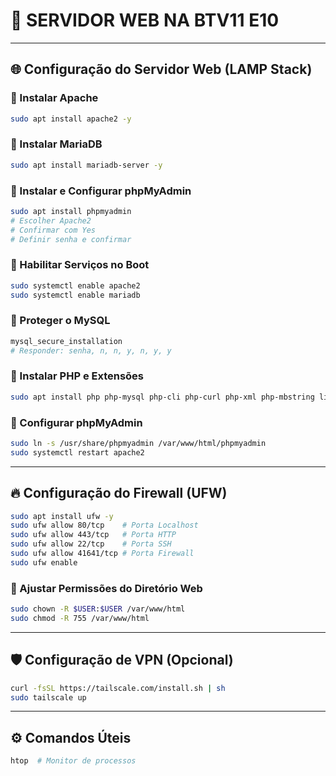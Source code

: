 # 🚀 SERVIDOR WEB NA BTV11 E10

---

## 🌐 Configuração do Servidor Web (LAMP Stack)

### 🔹 Instalar Apache
```sh
sudo apt install apache2 -y
```

### 🔹 Instalar MariaDB
```sh
sudo apt install mariadb-server -y
```

### 🔹 Instalar e Configurar phpMyAdmin
```sh
sudo apt install phpmyadmin
# Escolher Apache2
# Confirmar com Yes
# Definir senha e confirmar
```

### 🔹 Habilitar Serviços no Boot
```sh
sudo systemctl enable apache2
sudo systemctl enable mariadb
```

### 🔹 Proteger o MySQL
```sh
mysql_secure_installation
# Responder: senha, n, n, y, n, y, y
```

### 🔹 Instalar PHP e Extensões
```sh
sudo apt install php php-mysql php-cli php-curl php-xml php-mbstring libapache2-mod-php -y
```

### 🔹 Configurar phpMyAdmin
```sh
sudo ln -s /usr/share/phpmyadmin /var/www/html/phpmyadmin
sudo systemctl restart apache2
```

---

## 🔥 Configuração do Firewall (UFW)
```sh
sudo apt install ufw -y
sudo ufw allow 80/tcp    # Porta Localhost
sudo ufw allow 443/tcp   # Porta HTTP
sudo ufw allow 22/tcp    # Porta SSH
sudo ufw allow 41641/tcp # Porta Firewall
sudo ufw enable
```

### 🔹 Ajustar Permissões do Diretório Web
```sh
sudo chown -R $USER:$USER /var/www/html
sudo chmod -R 755 /var/www/html
```

---

## 🛡️ Configuração de VPN (Opcional)
```sh
curl -fsSL https://tailscale.com/install.sh | sh
sudo tailscale up
```

---

## ⚙️ Comandos Úteis
```sh
htop  # Monitor de processos
```

